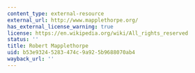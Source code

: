 ```yaml
---
content_type: external-resource
external_url: http://www.mapplethorpe.org/
has_external_license_warning: true
license: https://en.wikipedia.org/wiki/All_rights_reserved
status: ''
title: Robert Mapplethorpe
uid: b53e9324-5283-474c-9a92-5b9688070ab4
wayback_url: ''
---
```

